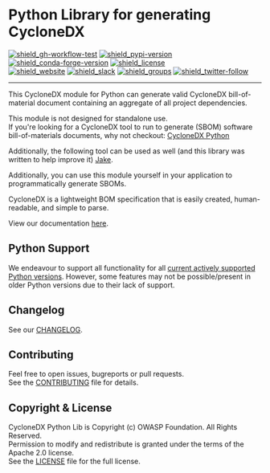 # Python Library for generating CycloneDX

[![shield_gh-workflow-test]][link_gh-workflow-test]
[![shield_pypi-version]][link_pypi]
[![shield_conda-forge-version]][link_conda-forge]
[![shield_license]][license_file]  
[![shield_website]][link_website]
[![shield_slack]][link_slack]
[![shield_groups]][link_discussion]
[![shield_twitter-follow]][link_twitter]

----

This CycloneDX module for Python can generate valid CycloneDX bill-of-material document containing an aggregate of all
project dependencies.

This module is not designed for standalone use.  
If you're looking for a CycloneDX tool to run to generate (SBOM) software bill-of-materials documents, why not checkout: [CycloneDX Python][cyclonedx-python]

Additionally, the following tool can be used as well (and this library was written to help improve it) [Jake][jake].

Additionally, you can use this module yourself in your application to programmatically generate SBOMs.

CycloneDX is a lightweight BOM specification that is easily created, human-readable, and simple to parse.

View our documentation [here](https://cyclonedx-python-library.readthedocs.io/).

## Python Support

We endeavour to support all functionality for all [current actively supported Python versions](https://www.python.org/downloads/).
However, some features may not be possible/present in older Python versions due to their lack of support.

## Changelog

See our [CHANGELOG][chaneglog_file].

## Contributing

Feel free to open issues, bugreports or pull requests.  
See the [CONTRIBUTING][contributing_file] file for details.

## Copyright & License

CycloneDX Python Lib is Copyright (c) OWASP Foundation. All Rights Reserved.  
Permission to modify and redistribute is granted under the terms of the Apache 2.0 license.  
See the [LICENSE][license_file] file for the full license.

[cyclonedx-python]: https://github.com/CycloneDX/cyclonedx-python
[jake]: https://github.com/sonatype-nexus-community/jake

[license_file]: https://github.com/CycloneDX/cyclonedx-python-lib/blob/master/LICENSE
[chaneglog_file]: https://github.com/CycloneDX/cyclonedx-python-lib/blob/master/CHANGELOG.md
[contributing_file]: https://github.com/CycloneDX/cyclonedx-python-lib/blob/master/CONTRIBUTING.md

[shield_gh-workflow-test]: https://img.shields.io/github/workflow/status/CycloneDX/cyclonedx-python-lib/Python%20CI/main?logo=GitHub&logoColor=white "build"
[shield_pypi-version]: https://img.shields.io/pypi/v/cyclonedx-python-lib?logo=pypi&logoColor=white&label=PyPI "PyPI"
[shield_conda-forge-version]: https://img.shields.io/conda/vn/conda-forge/cyclonedx-python-lib?logo=anaconda&logoColor=white&label=conda-forge "conda-forge"
[shield_license]: https://img.shields.io/github/license/CycloneDX/cyclonedx-python-lib "license"
[shield_website]: https://img.shields.io/badge/https://-cyclonedx.org-blue.svg "homepage"
[shield_slack]: https://img.shields.io/badge/slack-join-blue?logo=Slack&logoColor=white "slack join"
[shield_groups]: https://img.shields.io/badge/discussion-groups.io-blue.svg "groups discussion"
[shield_twitter-follow]: https://img.shields.io/badge/Twitter-follow-blue?logo=Twitter&logoColor=white "twitter follow"
[link_gh-workflow-test]: https://github.com/CycloneDX/cyclonedx-python-lib/actions/workflows/poetry.yml?query=branch%3Amain
[link_pypi]: https://pypi.org/project/cyclonedx-python-lib/
[link_conda-forge]: https://anaconda.org/conda-forge/cyclonedx-python-lib
[link_website]: https://cyclonedx.org/
[link_slack]: https://cyclonedx.org/slack/invite
[link_discussion]: https://groups.io/g/CycloneDX
[link_twitter]: https://twitter.com/CycloneDX_Spec

[PEP-508]: https://www.python.org/dev/peps/pep-0508/

